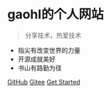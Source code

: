 

# gaohl的个人网站

> 分享技术，热爱技术

- 指尖有改变世界的力量
- 开源成就美好
- 书山有路勤为径

[GitHub](https://github.com/ghl116)
[Gitee](https://gitee.com/ghl116)
[Get Started](first/first)

